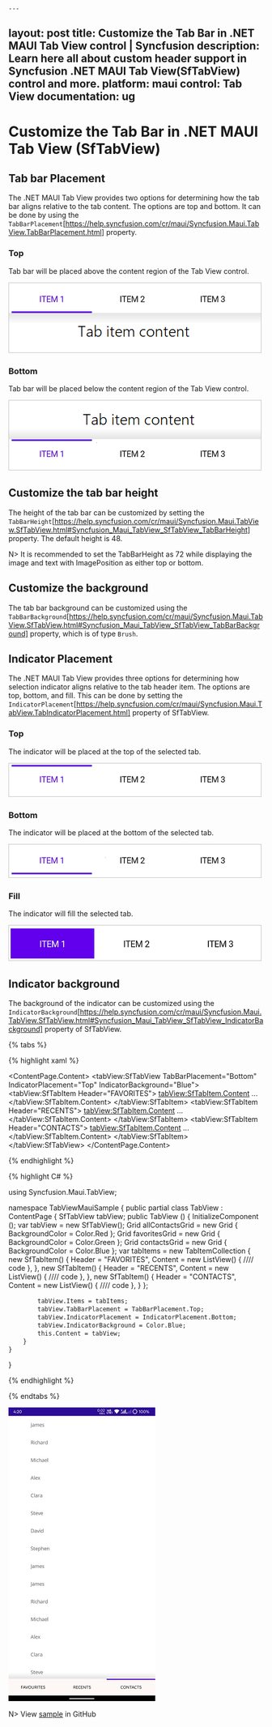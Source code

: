     ---
layout: post
title: Customize the Tab Bar in .NET MAUI Tab View control | Syncfusion
description: Learn here all about custom header support in Syncfusion .NET MAUI Tab View(SfTabView) control and more.
platform: maui
control: Tab View
documentation: ug
---

# Customize the Tab Bar in .NET MAUI Tab View (SfTabView)

## Tab bar Placement

The .NET MAUI Tab View provides two options for determining how the tab bar aligns relative to the tab content. The options are top and bottom. It can be done by using the `TabBarPlacement`[https://help.syncfusion.com/cr/maui/Syncfusion.Maui.TabView.TabBarPlacement.html] property.

### Top

Tab bar will be placed above the content region of the Tab View control.

![Tab Bar Placement Top](images/Tab-bar-Placement-Top.png) 

### Bottom

Tab bar will be placed below the content region of the Tab View control. 

![Tab Bar Placement Bottom](images/Tab-bar-Placement-Bottom.png) 

## Customize the tab bar height

The height of the tab bar can be customized by setting the `TabBarHeight`[https://help.syncfusion.com/cr/maui/Syncfusion.Maui.TabView.SfTabView.html#Syncfusion_Maui_TabView_SfTabView_TabBarHeight] property. The default height is 48.

N> It is recommended to set the TabBarHeight as 72 while displaying the image and text with ImagePosition as either top or bottom.

## Customize the background

The tab bar background can be customized using the `TabBarBackground`[https://help.syncfusion.com/cr/maui/Syncfusion.Maui.TabView.SfTabView.html#Syncfusion_Maui_TabView_SfTabView_TabBarBackground] property, which is of type `Brush`.

## Indicator Placement

The .NET MAUI Tab View provides three options for determining how selection indicator aligns relative to the tab header item. The options are top, bottom, and fill. This can be done by setting the `IndicatorPlacement`[https://help.syncfusion.com/cr/maui/Syncfusion.Maui.TabView.TabIndicatorPlacement.html] property of SfTabView.

### Top

The indicator will be placed at the top of the selected tab.

![Tab Image Position Top.](images/Selection-Indicator-placement-Top.png) 

### Bottom

The indicator will be placed at the bottom of the selected tab.

![Tab Image Position Bottom.](images/Selection-Indicator-placement-Bottom.png) 

### Fill

The indicator will fill the selected tab.

![Tab Image Position Fill.](images/Selection-Indicator-placement-Fill.png) 

## Indicator background

The background of the indicator can be customized using the `IndicatorBackground`[https://help.syncfusion.com/cr/maui/Syncfusion.Maui.TabView.SfTabView.html#Syncfusion_Maui_TabView_SfTabView_IndicatorBackground] property of SfTabView.

{% tabs %}

{% highlight xaml %}

<ContentPage xmlns="http://schemas.microsoft.com/dotnet/2021/maui"
             xmlns:x="http://schemas.microsoft.com/winfx/2009/xaml"
             x:Class="TabViewMauiSample.MainPage"
             xmlns:tabView="http://schemas.syncfusion.com/maui"
             BackgroundColor="{DynamicResource SecondaryColor}">
    <ContentPage.Content>
         <tabView:SfTabView TabBarPlacement="Bottom"
                           IndicatorPlacement="Top"
                           IndicatorBackground="Blue">
            <tabView:SfTabItem Header="FAVORITES">
                <tabView:SfTabItem.Content>
                    <ListView RowHeight="50">
                        ...
                    </ListView>
                </tabView:SfTabItem.Content>
            </tabView:SfTabItem>
            <tabView:SfTabItem Header="RECENTS">
                <tabView:SfTabItem.Content>
                    <ListView RowHeight="50">
                       ...
                    </ListView>
                </tabView:SfTabItem.Content>
            </tabView:SfTabItem>
            <tabView:SfTabItem Header="CONTACTS">
                <tabView:SfTabItem.Content>
                    <ListView RowHeight="50">
                        ...
                    </ListView>
                </tabView:SfTabItem.Content>
            </tabView:SfTabItem>
        </tabView:SfTabView>
    </ContentPage.Content>
</ContentPage>

{% endhighlight %}

{% highlight C# %}

using Syncfusion.Maui.TabView;

namespace TabViewMauiSample
{
	public partial class TabView : ContentPage
	{
        SfTabView tabView;
		public TabView ()
		{
			InitializeComponent ();
            var tabView = new SfTabView();
            Grid allContactsGrid = new Grid { BackgroundColor = Color.Red };
            Grid favoritesGrid = new Grid { BackgroundColor = Color.Green };
            Grid contactsGrid = new Grid { BackgroundColor = Color.Blue };
            var tabItems = new TabItemCollection
            {
                new SfTabItem()
                {
                    Header = "FAVORITES",
                    Content = new ListView()
                    {
                        //// code
                    },
                },
                new SfTabItem()
                {
                    Header = "RECENTS",
                    Content = new ListView()
                    {
                        //// code
                    },
                },
                new SfTabItem()
                {
                    Header = "CONTACTS",
                    Content = new ListView()
                    {
                        //// code
                    },
                }
            };

            tabView.Items = tabItems;
            tabView.TabBarPlacement = TabBarPlacement.Top;
            tabView.IndicatorPlacement = IndicatorPlacement.Bottom;
            tabView.IndicatorBackground = Color.Blue;
            this.Content = tabView;
		}
	}
}

{% endhighlight %}

{% endtabs %}

![Indicator Placement](images/IndicatorPlacement.png) 

N> View [sample](https://github.com/SyncfusionExamples/maui-tabview-samples/tree/main/TabBarCustomization) in GitHub